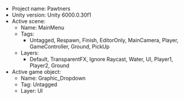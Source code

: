 <!-- UNITY CODE ASSIST INSTRUCTIONS START -->
- Project name: Pawtners
- Unity version: Unity 6000.0.30f1
- Active scene:
  - Name: MainMenu
  - Tags:
    - Untagged, Respawn, Finish, EditorOnly, MainCamera, Player, GameController, Ground, PickUp
  - Layers:
    - Default, TransparentFX, Ignore Raycast, Water, UI, Player1, Player2, Ground
- Active game object:
  - Name: Graphic_Dropdown
  - Tag: Untagged
  - Layer: UI
<!-- UNITY CODE ASSIST INSTRUCTIONS END -->